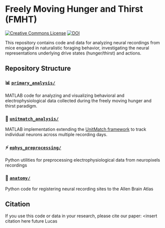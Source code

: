 # Freely Moving Hunger and Thirst (FMHT)

[![Creative Commons License](https://img.shields.io/badge/License-CC%20BY%204.0-lightgrey.svg)](http://creativecommons.org/licenses/by/4.0/)
[![DOI](https://img.shields.io/badge/DOI-Coming%20Soon-orange)](https://github.com/)

This repository contains code and data for analyzing neural recordings from mice engaged in naturalistic foraging behavior, investigating the neural representations underlying drive states (hunger/thirst) and actions.

## Repository Structure

### 📊 [`primary_analysis/`](./primary_analysis/)
MATLAB code for analyzing and visualizing behavioral and electrophysiological data collected during the freely moving hunger and thirst paradigm.

### 🔄 [`unitmatch_analysis/`](./unitmatch_analysis/)
MATLAB implementation extending the [UnitMatch framework](https://github.com/EnnyvanBeest/UnitMatch) to track individual neurons across multiple recording days.

### ⚡ [`ephys_preprocessing/`](./ephys_preprocessing/)
Python utilities for preprocessing electrophysiological data from neuropixels recordings

### 🧠 [`anatomy/`](./anatomy/)
Python code for registering neural recording sites to the Allen Brain Atlas

## Citation

If you use this code or data in your research, please cite our paper: <insert citation here future Lucas
